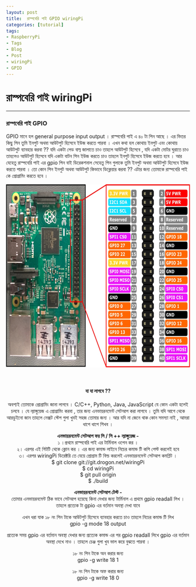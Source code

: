```yaml
---
layout: post
title:  রাস্পবেরি পাই GPIO wiringPi
categories: [tutorial]
tags:
- RaspberryPi
- Tags
- Blog
- Post
- wiringPi
- GPIO
---
```

# **রাস্পবেরি পাই wiringPi**

---

### রাস্পবেরি পাই GPIO

GPIO মানে হল general purpose input output । রাস্পবেরি পাই এ ৪০ টা পিন আছে । এর ভিতর কিছু পিন তুমি ইনপুট অথবা আউটপুট হিসেবে ইউজ করতে পারবা । এখন কথা হল কোথায় ইনপুট এবং কোথায় আউটপুট ব্যাবহার করবা ?? যদি একটা লেড বাল্ব জালাতে চাও তাহলে আউটপুট হিসেবে , যদি একটা মোটর ঘুরাতে চাও তাহলেও আউটপুট হিসেবে যদি একটা বাটন পিন ইউজ করতে চাও তাহলে ইনপুট হিসেবে ইউজ করতে হবে । আর যেহেতু রাস্পবেরি পাই এর gpio পিন বাই ডিরেকশনাল সেহেতু পিন গুলাকে তুমি ইনপুট অথবা আউটপুট হিসেবে ইউজ করতে পারবা । তো কোন পিন ইনপুট অথবা আউটপুট কিভাবে ডিক্লেয়ার করবা ?? এটার জন্য তোমাকে রাস্পবেরি পাই কে প্রোগ্রামিং করতে হবে ।


<center><img class="img-responsive" src="https://raw.githubusercontent.com/MekTekBD/saif/gh-pages/_posts/assets/4.jpg" width="800px" height="500px"><center><br><br>

#### **যা যা লাগবে ??**

অবশ্যই তোমাকে প্রোগ্রামিং জানা লাগবে । C/C++, Python, Java, JavaScript যে কোন একটা হলেই চলবে । যে ল্যাঙ্গুয়েজ এ প্রোগ্রামিং করবা , তার জন্য এনভায়রনমেন্ট সেটআপ করা লাগবে । তুমি যদি আগে থেকে আরডুইনো জান তাহলে নেক্সট স্টেপ গুলা খুবই সহজ তোমার জন্য । আর যদি না জেনে থাক কোন সমস্যা নাই , আমরা ধাপে ধাপে শিখব ।

**এনভায়রনমেন্ট সেটআপ ফর সি / সি ++ ল্যাঙ্গুয়েজ -**  
১ ।প্রথমে রাস্পবেরি পাই এর টার্মিনাল ওপেন কর ।  
২। এরপর এই গিটটি থেকে ক্লোন কর । এর জন্য কমান্ড লাইনে নিচের কমান্ড টি কপি পেস্ট করলেই হবে  
৩। এরপর wiringPi ডিরেক্টরি তে যেয়ে প্রোগ্রাম টি বিল্ড করলেই এনভায়রনমেন্ট সেটআপ কমপ্লিট ।  
$ git clone git://git.drogon.net/wiringPi  
$ cd wiringPi  
$ git pull origin  
$ ./build

**এনভায়রনমেন্ট সেটআপ টেস্ট -**  
তোমার এনভায়রনমেন্ট ঠিক ভাবে সেটআপ হয়েছে কিনা দেখার জন্য টার্মিনাল এ প্রথমে gpio readall লিখ । তাহলে প্রত্যেক টা gpio এর বর্তমান অবস্থা দেখা যাবে

এখন ধরা যাক ১৮ নং পিন টাকে আউটপুট হিসেবে ব্যাবহার করতে চাও তাহলে নিচের কমান্ড টি লিখ  
gpio -g mode 18 output

প্রত্যেক সময় gpio এর বর্তমান অবস্থা দেখার জন্য প্রত্যেক কমান্ড এর পর gpio readall লিখে gpio এর বর্তমান অবস্থা দেখে নাও । তাহলে চেঞ্জ গুলা খুব ভাল করে বুঝতে পারবা ।

১৮ নং পিন টাকে অন করার জন্য  
gpio -g write 18 1

১৮ নং পিন টাকে অফ করার জন্য  
gpio -g write 18 0

